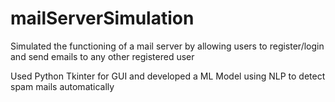 # mailServerSimulation

Simulated the functioning of a mail server by allowing users to register/login and send emails to any other registered user <br />

Used Python Tkinter for GUI and developed a ML Model using NLP to detect spam mails automatically
